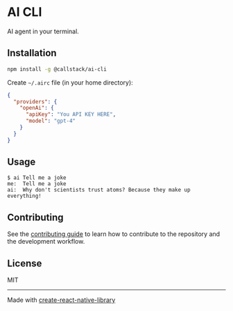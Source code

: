 # AI CLI

AI agent in your terminal.

## Installation

```sh
npm install -g @callstack/ai-cli
```

Create `~/.airc` file (in your home directory):

```json
{
  "providers": {
    "openAi": {
      "apiKey": "You API KEY HERE",
      "model": "gpt-4"
    }
  }
}
```

## Usage

```shell
$ ai Tell me a joke
me:  Tell me a joke
ai:  Why don't scientists trust atoms? Because they make up everything!
```

## Contributing

See the [contributing guide](CONTRIBUTING.md) to learn how to contribute to the repository and the development workflow.

## License

MIT

---

Made with [create-react-native-library](https://github.com/callstack/react-native-builder-bob)

